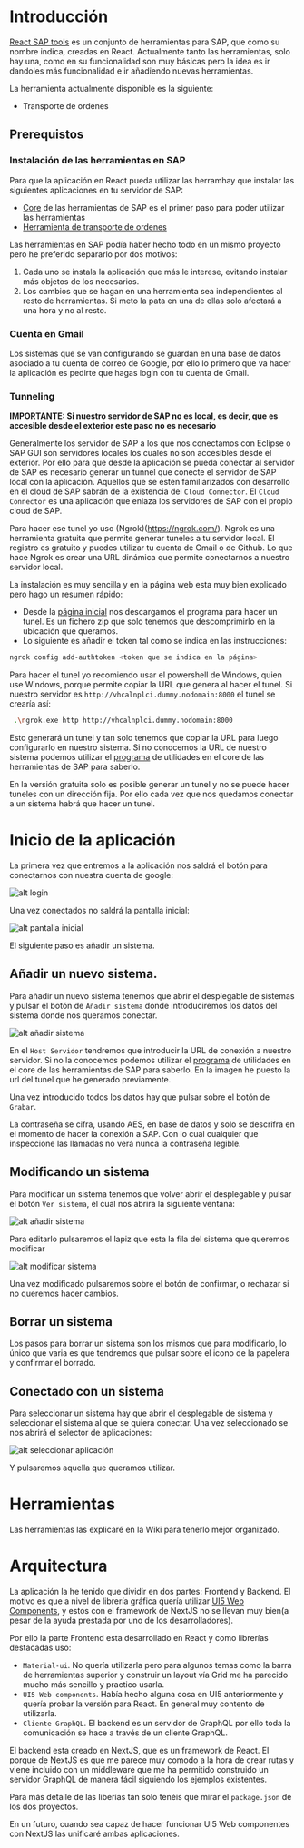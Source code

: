 # Introducción

[React SAP tools](https://react-sap-tools.vercel.app/) es un conjunto de herramientas para SAP, que como su nombre indica, creadas en React. Actualmente tanto las herramientas, solo hay una, como en su funcionalidad son muy básicas pero la idea es ir dandoles más funcionalidad e ir añadiendo nuevas herramientas.

La herramienta actualmente disponible es la siguiente:

* Transporte de ordenes



## Prerequistos

### Instalación de las herramientas en SAP

Para que la aplicación en React pueda utilizar las herramhay que instalar las siguientes aplicaciones en tu servidor de SAP:

* [Core](https://github.com/irodrigob/abap-sap-tools-core) de las herramientas de SAP es el primer paso para poder utilizar las herramientas
* [Herramienta de transporte de ordenes](https://github.com/irodrigob/abap-sap-tools-trans-order)

Las herramientas en SAP podía haber hecho todo en un mismo proyecto pero he preferido separarlo por dos motivos: 

1. Cada uno se instala la aplicación que más le interese, evitando instalar más objetos de los necesarios.
2. Los cambios que se hagan en una herramienta sea independientes al resto de herramientas. Si meto la pata en una de ellas solo afectará a una hora y no al resto.

### Cuenta en Gmail

Los sistemas que se van configurando se guardan en una base de datos asociado a tu cuenta de correo de Google, por ello lo primero que va hacer la aplicación es pedirte que hagas login con tu cuenta de Gmail.

### Tunneling

**IMPORTANTE: Si nuestro servidor de SAP no es local, es decir, que es accesible desde el exterior este paso no es necesario**

Generalmente los servidor de SAP a los que nos conectamos con Eclipse o SAP GUI son servidores locales los cuales no son accesibles desde el exterior. Por ello para que desde la aplicación se pueda conectar al servidor de SAP es necesario generar un tunnel que conecte el servidor de SAP local con la aplicación. Aquellos que se esten familiarizados con desarrollo en el cloud de SAP sabrán de la existencia del `Cloud Connector`. El `Cloud Connector` es una aplicación que enlaza los servidores de SAP con el propio cloud de SAP.

Para hacer ese tunel yo uso (Ngrok)(https://ngrok.com/). Ngrok es una herramienta gratuita que permite generar tuneles a tu servidor local. El registro es gratuito y puedes utilizar tu cuenta de Gmail o de Github. Lo que hace Ngrok es crear una URL dinámica que permite conectarnos a nuestro servidor local.

La instalación es muy sencilla y en la página web esta muy bien explicado pero hago un resumen rápido:

* Desde la [página inicial](https://dashboard.ngrok.com/get-started/setup) nos descargamos el programa para hacer un tunel. Es un fichero zip que solo tenemos que descomprimirlo en la ubicación que queramos.
* Lo siguiente es añadir el token tal como se indica en las instrucciones: 

```bash
ngrok config add-authtoken <token que se indica en la página>
```

Para hacer el tunel yo recomiendo usar el powershell de Windows, quien use Windows, porque permite copiar la URL que genera al hacer el tunel. Si nuestro servidor es `http://vhcalnplci.dummy.nodomain:8000` el tunel se crearía así:

```bash
 .\ngrok.exe http http://vhcalnplci.dummy.nodomain:8000    
```

Esto generará un tunel y tan solo tenemos que copiar la URL para luego configurarlo en nuestro sistema. Si no conocemos la URL de nuestro sistema podemos utilizar el [programa](https://github.com/irodrigob/abap-sap-tools-core/wiki#saber-la-url-del-servidor-de-sap) de utilidades en el core de las herramientas de SAP para saberlo.

En la versión gratuita solo es posible generar un tunel y no se puede hacer tuneles con un dirección fija. Por ello cada vez que nos quedamos conectar a un sistema habrá que hacer un tunel.

# Inicio de la aplicación

La primera vez que entremos a la aplicación nos saldrá el botón para conectarnos con nuestra cuenta de google:

![alt login](https://github.com/irodrigob/react-sap-tools/blob/master/public/instrucciones/pantalla_login.png)

Una vez conectados no saldrá la pantalla inicial:

![alt pantalla inicial](https://github.com/irodrigob/react-sap-tools/blob/master/public/instrucciones/pantalla_inicial.png)

El siguiente paso es añadir un sistema.

## Añadir un nuevo sistema.

Para añadir un nuevo sistema tenemos que abrir el desplegable de sistemas y pulsar el botón de `Añadir sistema` donde introduciremos los datos del sistema donde nos queramos conectar.

![alt añadir sistema](https://github.com/irodrigob/react-sap-tools/blob/master/public/instrucciones/anyadir_sistema.png)

En el `Host Servidor` tendremos que introducir la URL de conexión a nuestro servidor. Si no la conocemos podemos utilizar el [programa](https://github.com/irodrigob/abap-sap-tools-core/wiki#saber-la-url-del-servidor-de-sap) de utilidades en el core de las herramientas de SAP para saberlo. En la imagen he puesto la url del tunel que he generado previamente. 

Una vez introducido todos los datos hay que pulsar sobre el botón de `Grabar`.

La contraseña se cifra, usando AES, en base de datos y solo se descrifra en el momento de hacer la conexión a SAP. Con lo cual cualquier que inspeccione las llamadas no verá nunca la contraseña legible.

## Modificando un sistema

Para modificar un sistema tenemos que volver abrir el desplegable y pulsar el botón `Ver sistema`, el cual nos abrira la siguiente ventana:

![alt añadir sistema](https://github.com/irodrigob/react-sap-tools/blob/master/public/instrucciones/listado_sistemas.png)

Para editarlo pulsaremos el lapiz que esta la fila del sistema que queremos modificar

![alt modificar sistema](https://github.com/irodrigob/react-sap-tools/blob/master/public/instrucciones/modificar_sistema.png)

Una vez modificado pulsaremos sobre el botón de confirmar, o rechazar si no queremos hacer cambios.

## Borrar un sistema

Los pasos para borrar un sistema son los mismos que para modificarlo, lo único que varia es que tendremos que pulsar sobre el icono de la papelera y confirmar el borrado.

## Conectado con un sistema

Para seleccionar un sistema hay que abrir el desplegable de sistema y seleccionar el sistema al que se quiera conectar. Una vez seleccionado se nos abrirá el selector de aplicaciones:

![alt seleccionar aplicación](https://github.com/irodrigob/react-sap-tools/blob/master/public/instrucciones/seleccionar_aplicacion.png)

Y pulsaremos aquella que queramos utilizar.

# Herramientas

Las herramientas las explicaré en la Wiki para tenerlo mejor organizado.

# Arquitectura

La aplicación la he tenido que dividir en dos partes: Frontend y Backend. El motivo es que a nivel de librería gráfica quería utilizar [UI5 Web Components]([https://github.com/SAP/ui5-webcomponents-react]), y estos con el framework de NextJS no se llevan muy bien(a pesar de la ayuda prestada por uno de los desarrolladores).

Por ello la parte Frontend esta desarrollado en React y como librerías destacadas uso:

* `Material-ui`. No quería utilizarla pero para algunos temas como la barra de herramientas superior y construir un layout vía Grid me ha parecido mucho más sencillo y practico usarla.
* `UI5 Web components`. Había hecho alguna cosa en UI5 anteriormente y quería probar la versión para React. En general muy contento de utilizarla.
* `Cliente GraphQL`.  El backend es un servidor de GraphQL por ello toda la comunicación se hace a través de un cliente GraphQL.

El backend esta creado en NextJS, que es un framework de React. El porque de NextJS es que me parece muy comodo a la hora de crear rutas y viene incluido con un middleware que me ha permitido construido un servidor GraphQL de manera fácil siguiendo los ejemplos existentes.

Para más detalle de las liberías tan solo tenéis que mirar el `package.json` de los dos proyectos.

En un futuro, cuando sea capaz de hacer funcionar UI5 Web componentes con NextJS las unificaré ambas aplicaciones.


